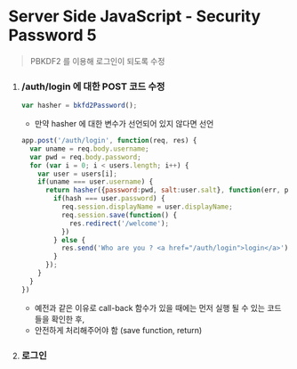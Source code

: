# Server Side JavaScript - Security Password 5

> PBKDF2 를 이용해 로그인이 되도록 수정

1. ### /auth/login 에 대한 POST 코드 수정

   ```js
   var hasher = bkfd2Password();
   ```

   - 만약 hasher 에 대한 변수가 선언되어 있지 않다면 선언

   ```js
   app.post('/auth/login', function(req, res) {
     var uname = req.body.username;
     var pwd = req.body.password;
     for (var i = 0; i < users.length; i++) {
       var user = users[i];
       if(uname === user.username) {
         return hasher({password:pwd, salt:user.salt}, function(err, pass, salt, hash){
           if(hash === user.password) {
             req.session.displayName = user.displayName;
             req.session.save(function() {
               res.redirect('/welcome');
             })
           } else {
             res.send('Who are you ? <a href="/auth/login">login</a>');
           }
         });
       }
     }
   })
   ```

   - 예전과 같은 이유로 call-back 함수가 있을 때에는 먼저 실행 될 수 있는 코드들을 확인한 후,
   - 안전하게 처리해주어야 함 (save function, return)

2. ### 로그인